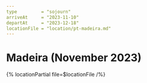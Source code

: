 ```yaml
---
type         = "sojourn"
arriveAt     = "2023-11-10"
departAt     = "2023-12-18"
locationFile = "location/pt-madeira.md"
---
```


# Madeira (November 2023)

{% locationPartial file=$locationFile /%} 
